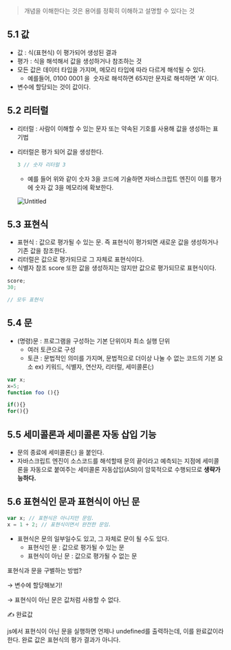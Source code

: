 > 개념을 이해한다는 것은 용어를 정확히 이해하고 설명할 수 있다는 것
> 

## 5.1 값

- 값 : 식(표현식) 이 평가되어 생성된 결과
- 평가 : 식을 해석해서 값을 생성하거나 참조하는 것
- 모든 값은 데이터 타입을 가지며, 메모리 타입에 따라 다르게 해석될 수 있다.
    - 예를들어, 0100 0001 을  숫자로 해석하면 65지만 문자로 해석하면 ‘A’ 이다.
- 변수에 할당되는 것이 값이다.

## 5.2 리터럴

- 리터럴 : 사람이 이해할 수 있는 문자 또는 약속된 기호를 사용해 값을 생성하는 표기법
- 리터럴은 평가 되어 값을 생성한다.
    
    ```jsx
    3 // 숫자 리터럴 3
    ```
    
    - 예를 들어 위와 같이 숫자 3을 코드에 기술하면 자바스크립트 엔진이 이를 평가에 숫자 값 3을 메모리에 확보한다.
    
    ![Untitled](https://s3-us-west-2.amazonaws.com/secure.notion-static.com/4152153c-4b58-48bb-8b94-6ec2e8c1e74a/Untitled.png)
    

## 5.3 표현식

- 표현식 : 값으로 평가될 수 있는 문. 즉 표현식이 평가되면 새로운 값을 생성하거나 기존 값을 참조한다.
- 리터럴은 값으로 평가되므로 그 자체로 표현식이다.
- 식별자 참조 score  또한 값을 생성하지는 않지만 값으로 평가되므로 표현식이다.

```jsx
score;
30; 

// 모두 표현식
```

## 5.4 문

- (명령)문 : 프로그램을 구성하는 기본 단위이자 최소 실행 단위
    - 여러 토큰으로 구성
    - 토큰 : 문법적인 의미를 가지며, 문법적으로 더이상 나눌 수 없는 코드의 기본 요소 ex) 키워드, 식별자, 연산자, 리터럴, 세미콜론(;)

```jsx
var x;
x=5;
function foo (){}

if(){}
for(){}
```

## 5.5 세미콜론과 세미콜론 자동 삽입 기능

- 문의 종료에 세미콜론(;) 을 붙인다.
- 자바스크립트 엔진이 소스코드를 해석할때 문의 끝이라고 예측되는 지점에 
세미콜론을 자동으로 붙여주는 세미콜론 자동삽입(ASI)이 암묵적으로 수행되므로 **생략가능하다.**

## 5.6 표현식인 문과 표현식이 아닌 문

```jsx
var x; // 표현식은 아니지만 문임.
x = 1 + 2; // 표현식이면서 완전한 문임.
```

- 표현식은 문의 일부일수도 있고, 그 자체로 문이 될 수도 있다.
    - 표현식인 문 : 값으로 평가될 수 있는 문
    - 표현식이 아닌 문 : 값으로 평가될 수 없는 문

표현식과 문을 구별하는 방법?

→ 변수에 할당해보기! 

→ 표현식이 아닌 문은 값처럼 사용할 수 없다.

<aside>
✍️ 완료값

js에서 표현식이 아닌 문을 실행하면 언제나 undefined를 출력하는데, 이를 완료값이라 한다. 완료 값은 표현식의 평가 결과가 아니다.

</aside>
